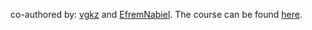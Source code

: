 co-authored by: [vgkz](https://github.com/vgkz) and [EfremNabiel](https://github.com/EfremNabiel).
The course can be found [here](https://github.com/MansMeg/IntroML).
